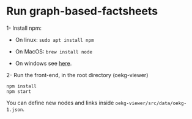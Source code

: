# Run graph-based-factsheets

1- Install npm:

- On linux: `sudo apt install npm`

- On MacOS: `brew install node`

- On windows see [here](https://docs.npmjs.com/downloading-and-installing-node-js-and-npm).

2-  Run the front-end, in the root directory (oekg-viewer)

    npm install
    npm start

You can define new nodes and links inside `oekg-viewer/src/data/oekg-1.json`.

